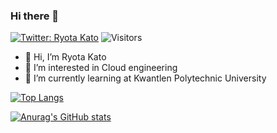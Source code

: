 ### Hi there 👋 
[![Twitter: Ryota Kato](https://img.shields.io/twitter/follow/ryota_canada?style=social)](https://twitter.com/ryota_canada) ![Visitors](https://visitor-badge.glitch.me/badge?page_id=RyotaKC&left_color=gray&right_color=blue)

<!--
**RyotaKC/RyotaKC** is a ✨ _special_ ✨ repository because its `README.md` (this file) appears on your GitHub profile.-->


- 👋 Hi, I’m Ryota Kato
- 👀 I’m interested in Cloud engineering
- 🌱 I’m currently learning at Kwantlen Polytechnic University


<!---
katichan91/katichan91 is a ✨ special ✨ repository because its `README.md` (this file) appears on your GitHub profile.
You can click the Preview link to take a look at your changes.
--->

[![Top Langs](https://github-readme-stats.vercel.app/api/top-langs/?username=RyotaKC&layout=compact&theme=algolia)](https://github.com/anuraghazra/github-readme-stats)

[![Anurag's GitHub stats](https://github-readme-stats.vercel.app/api?username=RyotaKC&theme=algolia&show_icons=true)](https://github.com/anuraghazra/github-readme-stats)
